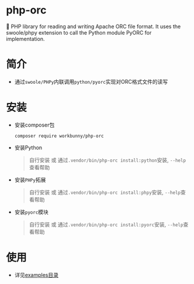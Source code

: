 # php-orc
🐇 PHP library for reading and writing Apache ORC file format. It uses the swoole/phpy extension to call the Python module PyORC for implementation.

# 简介

- 通过`swoole/PHPy`内联调用`python/pyorc`实现对ORC格式文件的读写

# 安装

- 安装composer包

    ```shell
    composer require workbunny/php-orc
    ```
  
- 安装Python
    > 自行安装 或 通过`.vendor/bin/php-orc install:python`安装, `--help`查看帮助

- 安装`PHPy`拓展
    > 自行安装 或 通过`.vendor/bin/php-orc install:phpy`安装, `--help`查看帮助

- 安装`pyorc`模块
    > 自行安装 或 通过`.vendor/bin/php-orc install:pyorc`安装, `--help`查看帮助

# 使用

- 详见[examples目录](examples)
